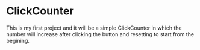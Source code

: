 # ClickCounter

This is my first project and it will be a simple ClickCounter in which the number will increase after clicking the button and resetting to start from the begining.